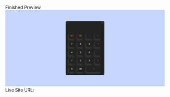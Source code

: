 Finished Preview
![](calculator.png)
 Live Site URL: [](https://mikaforyou.github.io/calculator-simple-/)
